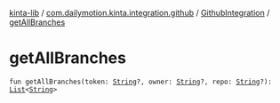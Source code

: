 [kinta-lib](../../index.md) / [com.dailymotion.kinta.integration.github](../index.md) / [GithubIntegration](index.md) / [getAllBranches](./get-all-branches.md)

# getAllBranches

`fun getAllBranches(token: `[`String`](https://kotlinlang.org/api/latest/jvm/stdlib/kotlin/-string/index.html)`?, owner: `[`String`](https://kotlinlang.org/api/latest/jvm/stdlib/kotlin/-string/index.html)`?, repo: `[`String`](https://kotlinlang.org/api/latest/jvm/stdlib/kotlin/-string/index.html)`?): `[`List`](https://kotlinlang.org/api/latest/jvm/stdlib/kotlin.collections/-list/index.html)`<`[`String`](https://kotlinlang.org/api/latest/jvm/stdlib/kotlin/-string/index.html)`>`